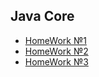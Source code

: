 ## Java Core

* [HomeWork №1](https://github.com/VeronikaKhodan21/JavaCore/tree/main/first/readme.md)
* [HomeWork №2](https://github.com/VeronikaKhodan21/JavaCore/tree/main/second/readme.md)
* [HomeWork №3](https://github.com/VeronikaKhodan21/JavaCore/tree/main/third/readme.md)